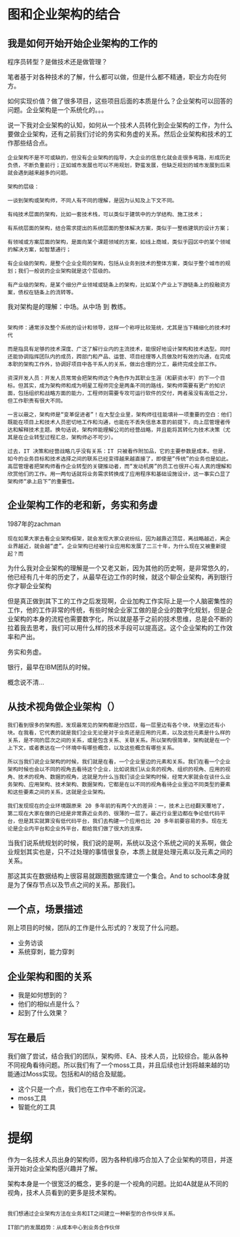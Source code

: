 # 图和企业架构的结合

## 我是如何开始开始企业架构的工作的

程序员转型？是做技术还是做管理？ 

笔者基于对各种技术的了解，什么都可以做，但是什么都不精通，职业方向在何方。

如何实现价值？做了很多项目，这些项目后面的本质是什么？企业架构可以回答的问题。企业架构是一个系统化的。。。

说一下我对企业架构的认知，如何从一个技术人员转化到企业架构的工作，为什么要做企业架构，还有之前我们讨论的务实和务虚的关系。然后企业架构和技术的工作那些结合点。

```
企业架构不是不可或缺的，但没有企业架构的指导，大企业的信息化就会走很多弯路，形成历史负债，不断负重前行；正如城市发展也可以不用规划，野蛮发展，但缺乏规划的城市发展到后来就会遇到越来越多的问题。

架构的层级：

一谈到架构或架构师，不同人有不同的理解，是因为认知及上下文不同。

有纯技术层面的架构，比如一套技术栈，可以类似于建筑中的力学结构、施工技术；

有系统层面的架构，结合需求提出的系统层面的整体解决方案，类似于一整栋建筑的设计方案；

有领域或方案层面的架构，是面向某个课题领域的方案，如线上商城，类似于园区中的某个领域的解决方案，如智慧通行；

有企业级的架构，是整个企业全局的架构，包括从业务到技术的整体方案，类似于整个城市的规划；我们一般说的企业架构就是这个层级的。

有产业级的架构，是某个细分产业领域或链条上的架构，比如某个产业上下游链条上的投融资方案，债权在链条上的流转等。

```

我对架构是的理解：中场。从中场 到 教练。

```

架构师：通常涉及整个系统的设计和领导，这样一个称呼比较笼统，尤其是当下精细化的技术时代

而是指具有足够的技术深度、广泛了解行业内的主流技术，能很好地设计架构和技术选型。同时还能协调指挥团队内的成员，跨部门和产品、运营、项目经理等人员做及时有效的沟通，在完成本职的架构工作外，协调好项目中各干系人的关系，做出合理的分工，最终完成全部工作。

资深开发人员：开发人员常常会把架构师这个角色作为其职业生涯（和薪资水平）的下一个目标。但其实，成为架构师和成为明星工程师完全是两条不同的路线，架构师需要有更广的知识面，包括组织和战略方面的能力，工程师则需要专攻可运行软件的交付，两者虽没有高低之分，但工作职责有很大不同。

一言以蔽之，架构师是“变革促进者”！在大型企业里，架构师往往能填补一项重要的空白：他们既能在项目上和技术人员密切地工作和沟通，也能在不丢失信息本意的前提下，向上层管理者传达和解释技术主题。换句话说，架构师能理解公司的经营战略，并且能将其转化为技术决策（尤其是在企业转型过程汇总，架构师必不可少）。

过去，IT 决策和经营战略几乎没有关系：IT 只被看作附加品，它的主要参数是成本。但是，如今的业务目标和技术选择之间的联系已经变得越来越直接了，即使是“传统”的业务也是如此。高层管理者把架构师看作企业转型的关键推动者，而“发动机房”的员工也很开心有人真的理解和欣赏他们的工作。用一两句话就将业务需求转换成了应用程序和基础设施设计，这一事实凸显了架构师“承上启下”的重要性。

```
## 企业架构工作的老和新，务实和务虚

1987年的zachman

```
现在如果大家去看企业架构框架，就会发现大家众说纷纭，因为越靠近顶层，离战略越近，离企业界越近，就会越“虚”。企业架构已经被行业应用和发展了二三十年，为什么现在又被重新提起？而
```

为什么我对企业架构的理解是一个又老又新，因为其他的历史啊，是非常悠久的，他已经有几十年的历史了，从最早在边工作的时候，就这个聊企业架构，再到银行你才聊企业架构

但是真正做到其下工的工作之后发现啊，企业加构工作实际上是一个人脑密集性的工作，他的工作非常的传统，有些时候企业家工做的是企业的数字化规划，但是企业架构的本身的流程也需要数字化，所以就是基于之前的技术思维，总是会不断的拉着我去思考，我们可以用什么样的技术手段可以提高这。这个企业架构的工作效率和产出。

务实和务虚。

银行，最早在IBM团队的时候。

概念说不清...

## 从技术视角做企业架构（）

```
我们看到很多的架构图，发现最常见的架构都是分四层，每一层里边有各个块，块里边还有小块。在我看，它代表的就是我们企业无论是对于业务还是应用的元素，以及这些元素是什么样的关系，是不同的层次之间的关系，或是包含关系、关联关系。所以架构很简单，架构就是在一个上下文，或者表达在一个环境中有哪些概念，以及这些概念有哪些关系。

所以当我们说企业架构的时候，我们就是在看，一个企业里边的元素和关系。我们在看一个企业架构时候也会以不同的视角去看待这个企业，比如说我们从业务的视角、组织的视角、应用的视角、技术的视角、数据的视角，这就是为什么当我们谈企业架构时候，经常大家就会在谈什么业务架构、应用架构、技术架构、数据架构，它都是在以不同的视角看待企业里边不同类型的要素和这些要素之间的关系，这就是企业架构。

我们发现现在的企业环境跟原来 20 多年前的有两个大的差异：一，技术上已经翻天覆地了，第二现在大家在做的已经是非常靠近业务的、很薄的一层了。最近行业里边都在争论低代码平台，但是其实就算没有低代码平台，我们去构建一个应用也比 20 多年前要容易的多。现在无论是企业内平台和企业外平台，都给我们做了很大的支撑。

```

当我们说系统规划的时候，我们说的是啊，系统以及这个系统之间的关系啊，做企业规划其实也是，只不过处理的事情很复杂，本质上就是处理元素以及元素之间的关系。

那这其实在数据结构上很容易就跟图数据库建立一个集合。And to school本身就是为了保存节点以及节点之间的关系。那我们。

## 一个点，场景描述
刚上项目的时候，团队的工作是什么形式的？发现了什么问题。

* 业务访谈
* 系统穿刺，能力穿刺

## 企业架构和图的关系
* 我是如何想到的？
* 他们的相似点是什么？
* 起到了什么效果？

## 写在最后
我们做了尝试，结合我们的团队，架构师、EA、技术人员，比较综合。能从各种不同视角看待问题。所以我们有了一个moss工具，并且后续也计划将越来越的功能通过Moss实现。包括和AI的结合及赋能。

* 这个只是一个点，我们也在工作中不断的沉淀。
* moss工具
* 智能化的工具



# 提纲

作为一名技术人员出身的架构师，因为各种机缘巧合加入了企业架构的项目，并逐渐开始对企业架构感兴趣并了解。

架构本身是一个很宽泛的概念，更多的是一个视角的问题。比如4A就是从不同的视角，技术人员看到的更多是技术架构。



```

我们想通过企业架构方法在业务和IT之间建立一种新型的合作伙伴关系。

IT部门的发展趋势：从成本中心到业务合作伙伴


```